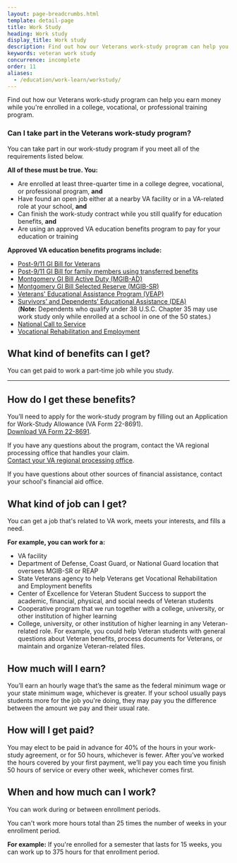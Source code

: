 ```yaml
---
layout: page-breadcrumbs.html
template: detail-page
title: Work Study
heading: Work study
display_title: Work study
description: Find out how our Veterans work-study program can help you earn money while you're enrolled in a college, vocational, or professional training program. You'll earn an hourly minimum wage for working at a nearby VA facility or in a VA-related role at your school. 
keywords: veteran work study
concurrence: incomplete
order: 11
aliases:
  - /education/work-learn/workstudy/
---
```


<div class="va-introtext">

Find out how our Veterans work-study program can help you earn money while you're enrolled in a college, vocational, or professional training program.

</div>


<div class="feature" markdown="1">

### Can I take part in the Veterans work-study program?

You can take part in our work-study program if you meet all of the requirements listed below.

**All of these must be true. You:**

  - Are enrolled at least three-quarter time in a college degree, vocational, or professional program, **and**
  - Have found an open job either at a nearby VA facility or in a VA-related role at your school, **and**
  - Can finish the work-study contract while you still qualify for education benefits, **and**
  - Are using an approved VA education benefits program to pay for your education or training

**Approved VA education benefits programs include:**
  - [Post-9/11 GI Bill for Veterans](/education/about-gi-bill-benefits/post-9-11/)
  - [Post-9/11 GI Bill for family members using transferred benefits](/education/transfer-post-9-11-gi-bill-benefits/)
  - [Montgomery GI Bill Active Duty (MGIB-AD)](/education/about-gi-bill-benefits/montgomery-active-duty/)
  - [Montgomery GI Bill Selected Reserve (MGIB-SR)](/education/about-gi-bill-benefits/montgomery-selected-reserve/)
  - [Veterans' Educational Assistance Program (VEAP)](/education/other-va-education-benefits/veap/)
  - [Survivors’ and Dependents’ Educational Assistance (DEA)](/education/survivor-dependent-benefits/dependents-education-assistance/) <br>
    (**Note:** Dependents who qualify under 38 U.S.C. Chapter 35 may use work study only while enrolled at a school in one of the 50 states.)
 - [National Call to Service](/education/other-va-education-benefits/national-call-to-service-program/)
 - [Vocational Rehabilitation and Employment](https://www.benefits.va.gov/vocrehab/index.asp)

</div>

## What kind of benefits can I get? 

You can get paid to work a part-time job while you study.

-----

## How do I get these benefits? 

You’ll need to apply for the work-study program by filling out an Application for Work-Study Allowance (VA Form 22-8691). <br>
[Download VA Form 22-8691](https://www.vba.va.gov/pubs/forms/VBA-22-8691-ARE.pdf). 

If you have any questions about the program, contact the VA regional processing office that handles your claim. <br>
[Contact your VA regional processing office](https://www.benefits.va.gov/gibill/regional_processing.asp). <br>

If you have questions about other sources of financial assistance, contact your school's financial aid office.

## What kind of job can I get?

You can get a job that's related to VA work, meets your interests, and fills a need.

**For example, you can work for a:**
- VA facility
- Department of Defense, Coast Guard, or National Guard location that oversees MGIB-SR or REAP
- State Veterans agency to help Veterans get Vocational Rehabilitation and Employment benefits
- Center of Excellence for Veteran Student Success to support the academic, financial, physical, and social needs of Veteran students
- Cooperative program that we run together with a college, university, or other institution of higher learning
- College, university, or other institution of higher learning in any Veteran-related role. For example, you could help Veteran students with general questions about Veteran benefits, process documents for Veterans, or maintain and organize Veteran-related files.

## How much will I earn?

You’ll earn an hourly wage that’s the same as the federal minimum wage or your state minimum wage, whichever is greater. If your school usually pays students more for the job you're doing, they may pay you the difference between the amount we pay and their usual rate.

## How will I get paid?

You may elect to be paid in advance for 40% of the hours in your work-study agreement, or for 50 hours, whichever is fewer. After you’ve worked the hours covered by your first payment, we’ll pay you each time you finish 50 hours of service or every other week, whichever comes first.

## When and how much can I work?

You can work during or between enrollment periods.

You can't work more hours total than 25 times the number of weeks in your enrollment period. 

**For example:** If you're enrolled for a semester that lasts for 15 weeks, you can work up to 375 hours for that enrollment period.
